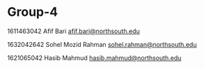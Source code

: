 # Group-4


1611463042	Afif Bari	<afif.bari@northsouth.edu>

1632042642	Sohel Mozid Rahman	<sohel.rahman@northsouth.edu>

1621065042 Hasib Mahmud <hasib.mahmud@northsouth.edu>


